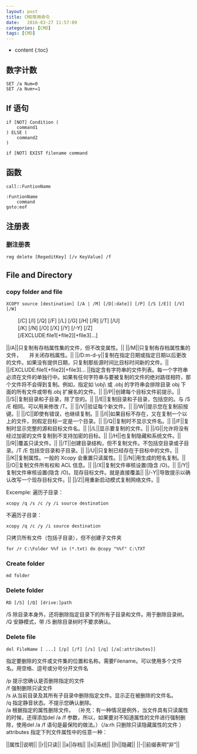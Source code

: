 ```yaml
---
layout: post
title: ﻿CMD常用命令
date:   2016-03-27 11:57:09
categories: [CMD] 
tags: [CMD] 
---
```


* content
{:toc}

## 数字计数

	SET /a Num=0
	SET /a Num+=1


## If 语句

	if [NOT] Condition (
		command1
	) ELSE (
		command2
	)

	if [NOT] EXIST filename command

	
## 函数

	call::FuntionName
	
	:FuntionName
		command
	goto:eof
	
	
## 注册表

### 删注册表

	reg delete [RegeditKey] [/v KeyValue] /f
  	
  	
  
## File and Directory

### copy folder and file

	XCOPY source [destination] [/A | /M] [/D[:date]] [/P] [/S [/E]] [/V] [/W]  
　　	[/C] [/I] [/Q] [/F] [/L] [/G] [/H] [/R] [/T] [/U]  
　　	[/K] [/N] [/O] [/X] [/Y] [/-Y] [/Z]  
　　	[/EXCLUDE:file1[+file2][+file3]...]  

||/A||只复制有存档属性集的文件，但不改变属性。||
||/M||只复制有存档属性集的文件，　　并关闭存档属性。||
||/D:m-d-y||复制在指定日期或指定日期以后更改的文件。如果没有提供日期，只复制那些源时间比目标时间新的文件。||
||/EXCLUDE:file1[+file2][+file3]...	||指定含有字符串的文件列表。每一个字符串必须在文件的单独行中。如果有任何字符串与要被复制的文件的绝对路径相符，那个文件将不会得到复制。例如，指定如 \obj\ 或 .obj 的字符串会排除目录 obj 下面的所有文件或带有.obj 扩展名的文件。||
||/P||创建每个目标文件前提示。||
||/S||复制目录和子目录，除了空的。||
||/E||复制目录和子目录，包括空的。与 /S /E 相同。可以用来修改 /T。||
||/V||验证每个新文件。||
||/W||提示您在复制前按键。||
||/C||即使有错误，也继续复制。||
||/I||如果目标不存在，又在复制一个以上的文件，则假定目标一定是一个目录。||
||/Q||复制时不显示文件名。||
||/F||复制时显示完整的源和目标文件名。||
||/L||显示要复制的文件。||
||/G||允许将没有经过加密的文件复制到不支持加密的目标。||
||/H||也复制隐藏和系统文件。||
||/R||覆盖只读文件。||
||/T||创建目录结构，但不复制文件。不包括空目录或子目录。/T /E 包括空目录和子目录。||
||/U||只复制已经存在于目标中的文件。||
||/K||复制属性。一般的 Xcopy 会重置只读属性。||
||/N||用生成的短名复制。||
||/O||复制文件所有权和 ACL 信息。||
||/X||复制文件审核设置(隐含 /O)。||
||/Y||复制文件审核设置(隐含 /O)。现存目标文件。就是直接覆盖||
||/-Y||导致提示以确认改写一个现存目标文件。||
||/Z||用重新启动模式复制网络文件。||

Excemple:
遍历子目录：

	xcopy /q /s /c /y /i source destination
	
不遍历子目录：

	xcopy /q /c /y /i source destination

只拷贝所有文件（包括子目录），但不创建子文件夹  

	for /r C:\Folder %%f in (*.txt) do @copy "%%f" C:\TXT
	

### Create folder

	md folder
	
### Delete folder

	RD [/S] [/Q] [drive:]path
	
/S 除目录本身外，还将删除指定目录下的所有子目录和文件。用于删除目录树。  
/Q 安静模式，带 /S 删除目录树时不要求确认。  

### Delete file

	del FileName [ ...] [/p] [/f] [/s] [/q] [/a[:attributes]]
	
指定要删除的文件或文件集的位置和名称。需要Filename。可以使用多个文件名。用空格、逗号或分号分开文件名  

/p 提示您确认是否删除指定的文件  
/f 强制删除只读文件  
/s 从当前目录及其所有子目录中删除指定文件。显示正在被删除的文件名。  
/q 指定静音状态。不提示您确认删除。  
/a 根据指定的属性删除文件。 （补充：有一种情况是例外，当文件具有只读属性的时候，还得添加del /a /f 参数，所以，如果要对不知道属性的文件进行强制删除，使用del /a /f 语句是最保险的做法。）（/a:rh 只删除只读隐藏属性的文件 ）   
attributes 指定下列文件属性中的任意一种：  

||属性||说明||
||r||只读||
||a||存档||
||s||系统||
||h||隐藏||
||-||前缀表明“非”||
